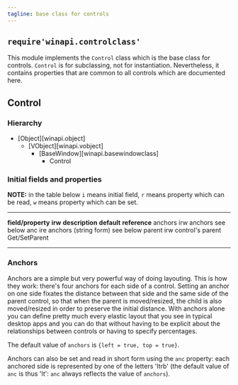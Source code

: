 ```yaml
---
tagline: base class for controls
---
```


## `require'winapi.controlclass'`

This module implements the `Control` class which is the base class for
controls. `Control` is for subclassing, not for instantiation.
Nevertheless, it contains properties that are common to all controls
which are documented here.

## Control

### Hierarchy

* [Object][winapi.object]
	* [VObject][winapi.vobject]
		* [BaseWindow][winapi.basewindowclass]
			* Control

### Initial fields and properties

<div class=small>

__NOTE:__ in the table below `i` means initial field, `r` means property
which can be read, `w` means property which can be set.

----------------------- -------- ----------------------------------------- -------------- ---------------------
__field/property__		__irw__	__description__									__default__		__reference__
anchors						irw		anchors												see below
anc							ire		anchors (string form)							see below
parent						irw		control's parent														Get/SetParent
----------------------- -------- ----------------------------------------- -------------- ---------------------
</div>

### Anchors

Anchors are a simple but very powerful way of doing layouting.
This is how they work: there's four anchors for each side of a control.
Setting an anchor on one side fixates the distance between that side
and the same side of the parent control, so that when the parent is
moved/resized, the child is also moved/resized in order to preserve
the initial distance. With anchors alone you can define pretty much
every elastic layout that you see in typical desktop apps and you can
do that without having to be explicit about the relationships
between controls or having to specify percentages.

The default value of `anchors` is `{left = true, top = true}`.

Anchors can also be set and read in short form using the `anc` property:
each anchored side is represented by one of the letters 'ltrb'
(the default value of `anc` is thus 'lt': `anc` always reflects
the value of `anchors`).
